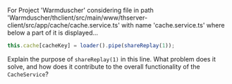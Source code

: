 For Project 'Warmduscher' considering file in path 'Warmduscher/thclient/src/main/www/thserver-client/src/app/cache/cache.service.ts' with name 'cache.service.ts' where below a part of it is displayed... 
```typescript
this.cache[cacheKey] = loader().pipe(shareReplay(1));
```
Explain the purpose of `shareReplay(1)` in this line. What problem does it solve, and how does it contribute to the overall functionality of the `CacheService`?